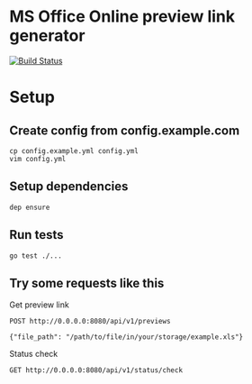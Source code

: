 # MS Office Online preview link generator

[![Build Status](https://travis-ci.org/ildarusmanov/msofficepreview.svg?branch=master)](https://travis-ci.org/ildarusmanov/msofficepreview)

# Setup

## Create config from config.example.com
```
cp config.example.yml config.yml
vim config.yml
```
## Setup dependencies
```
dep ensure
```

## Run tests


```
go test ./...
```

## Try some requests like this

Get preview link
```
POST http://0.0.0.0:8080/api/v1/previews

{"file_path": "/path/to/file/in/your/storage/example.xls"}
```

Status check
```
GET http://0.0.0.0:8080/api/v1/status/check
```


